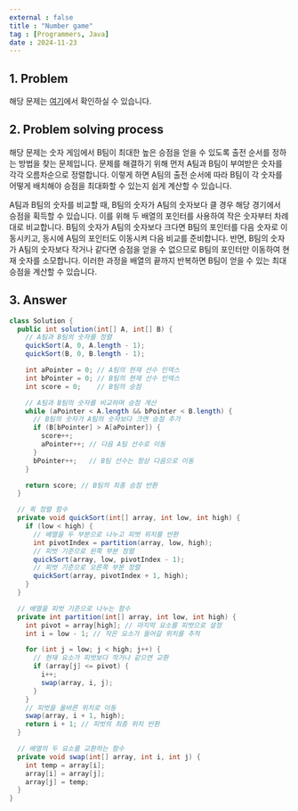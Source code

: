 ```yaml
---
external : false
title : "Number game"
tag : [Programmers, Java]
date : 2024-11-23
---
```


## 1. Problem

해당 문제는 [여기](https://school.programmers.co.kr/learn/courses/30/lessons/12987)에서 확인하실 수 있습니다.

## 2. Problem solving process

해당 문제는 숫자 게임에서 B팀이 최대한 높은 승점을 얻을 수 있도록 출전 순서를 정하는 방법을 찾는 문제입니다. 문제를 해결하기 위해 먼저 A팀과 B팀이 부여받은 숫자를 각각 오름차순으로 정렬합니다. 이렇게 하면 A팀의 출전 순서에 따라 B팀이 각 숫자를 어떻게 배치해야 승점을 최대화할 수 있는지 쉽게 계산할 수 있습니다.

A팀과 B팀의 숫자를 비교할 때, B팀의 숫자가 A팀의 숫자보다 클 경우 해당 경기에서 승점을 획득할 수 있습니다. 이를 위해 두 배열의 포인터를 사용하여 작은 숫자부터 차례대로 비교합니다. B팀의 숫자가 A팀의 숫자보다 크다면 B팀의 포인터를 다음 숫자로 이동시키고, 동시에 A팀의 포인터도 이동시켜 다음 비교를 준비합니다. 반면, B팀의 숫자가 A팀의 숫자보다 작거나 같다면 승점을 얻을 수 없으므로 B팀의 포인터만 이동하여 현재 숫자를 소모합니다. 이러한 과정을 배열의 끝까지 반복하면 B팀이 얻을 수 있는 최대 승점을 계산할 수 있습니다.

## 3. Answer

```java
class Solution {
  public int solution(int[] A, int[] B) {
    // A팀과 B팀의 숫자를 정렬
    quickSort(A, 0, A.length - 1);
    quickSort(B, 0, B.length - 1);

    int aPointer = 0; // A팀의 현재 선수 인덱스
    int bPointer = 0; // B팀의 현재 선수 인덱스
    int score = 0;    // B팀의 승점

    // A팀과 B팀의 숫자를 비교하며 승점 계산
    while (aPointer < A.length && bPointer < B.length) {
      // B팀의 숫자가 A팀의 숫자보다 크면 승점 추가
      if (B[bPointer] > A[aPointer]) {
        score++;
        aPointer++; // 다음 A팀 선수로 이동
      }
      bPointer++;   // B팀 선수는 항상 다음으로 이동
    }

    return score; // B팀의 최종 승점 반환
  }

  // 퀵 정렬 함수
  private void quickSort(int[] array, int low, int high) {
    if (low < high) {
      // 배열을 두 부분으로 나누고 피벗 위치를 반환
      int pivotIndex = partition(array, low, high);
      // 피벗 기준으로 왼쪽 부분 정렬
      quickSort(array, low, pivotIndex - 1);
      // 피벗 기준으로 오른쪽 부분 정렬
      quickSort(array, pivotIndex + 1, high);
    }
  }

  // 배열을 피벗 기준으로 나누는 함수
  private int partition(int[] array, int low, int high) {
    int pivot = array[high]; // 마지막 요소를 피벗으로 설정
    int i = low - 1; // 작은 요소가 들어갈 위치를 추적

    for (int j = low; j < high; j++) {
      // 현재 요소가 피벗보다 작거나 같으면 교환
      if (array[j] <= pivot) {
        i++;
        swap(array, i, j);
      }
    }
    // 피벗을 올바른 위치로 이동
    swap(array, i + 1, high);
    return i + 1; // 피벗의 최종 위치 반환
  }

  // 배열의 두 요소를 교환하는 함수
  private void swap(int[] array, int i, int j) {
    int temp = array[i];
    array[i] = array[j];
    array[j] = temp;
  }
}
```

